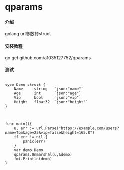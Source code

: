 # qparams

#### 介绍
golang  url参数转struct



#### 安装教程

go get github.com/a1035127752/qparams

#### 测试


```

type Demo struct {
	Name     string   `json:"name"`
	Age      int 	  `json:"age"`
	Vip      bool	  `json:"vip"`
	Height   float32  `json:"height"`
}



func main(){
	u, err := url.Parse("https://example.com/users?name=Tom&age=23&vip=false&height=165.8")
	if err != nil {
		panic(err)
	}
	var demo Demo
	qparams.Unmarshal(u,&demo)
	fmt.Println(demo)
}
```


